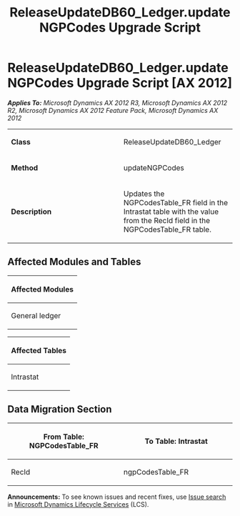﻿---
title: ReleaseUpdateDB60_Ledger.updateNGPCodes Upgrade Script
TOCTitle: ReleaseUpdateDB60_Ledger.updateNGPCodes Upgrade Script
ms:assetid: e17096d8-daa5-1067-8a21-2a2a8e2daeee
ms:mtpsurl: https://msdn.microsoft.com/en-us/library/JJ737318(v=AX.60)
ms:contentKeyID: 49711760
ms.date: 05/18/2015
mtps_version: v=AX.60
---

# ReleaseUpdateDB60\_Ledger.updateNGPCodes Upgrade Script [AX 2012]


_**Applies To:** Microsoft Dynamics AX 2012 R3, Microsoft Dynamics AX 2012 R2, Microsoft Dynamics AX 2012 Feature Pack, Microsoft Dynamics AX 2012_

<table>
<colgroup>
<col style="width: 50%" />
<col style="width: 50%" />
</colgroup>
<tbody>
<tr class="odd">
<td><p><strong>Class</strong></p></td>
<td><p>ReleaseUpdateDB60_Ledger</p></td>
</tr>
<tr class="even">
<td><p><strong>Method</strong></p></td>
<td><p>updateNGPCodes</p></td>
</tr>
<tr class="odd">
<td><p><strong>Description</strong></p></td>
<td><p>Updates the NGPCodesTable_FR field in the Intrastat table with the value from the RecId field in the NGPCodesTable_FR table.</p></td>
</tr>
</tbody>
</table>


## Affected Modules and Tables

<table>
<colgroup>
<col style="width: 100%" />
</colgroup>
<thead>
<tr class="header">
<th><p>Affected Modules</p></th>
</tr>
</thead>
<tbody>
<tr class="odd">
<td><p>General ledger</p></td>
</tr>
</tbody>
</table>


<table>
<colgroup>
<col style="width: 100%" />
</colgroup>
<thead>
<tr class="header">
<th><p>Affected Tables</p></th>
</tr>
</thead>
<tbody>
<tr class="odd">
<td><p>Intrastat</p></td>
</tr>
</tbody>
</table>


## Data Migration Section

<table>
<colgroup>
<col style="width: 50%" />
<col style="width: 50%" />
</colgroup>
<thead>
<tr class="header">
<th><p>From Table: NGPCodesTable_FR</p></th>
<th><p>To Table: Intrastat</p></th>
</tr>
</thead>
<tbody>
<tr class="odd">
<td><p>RecId</p></td>
<td><p>ngpCodesTable_FR</p></td>
</tr>
</tbody>
</table>

  
**Announcements:** To see known issues and recent fixes, use [Issue search](http://go.microsoft.com/fwlink/?linkid=389258) in [Microsoft Dynamics Lifecycle Services](http://go.microsoft.com/fwlink/?linkid=306505) (LCS).

